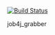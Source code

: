 [![Build Status](https://www.travis-ci.com/235illino/job4j_grabber.svg?branch=master)](https://www.travis-ci.com/235illino/job4j_grabber)



job4j_grabber